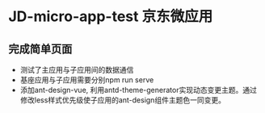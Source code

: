 # JD-micro-app-test 京东微应用

## 完成简单页面
* 测试了主应用与子应用间的数据通信
* 基座应用与子应用需要分别npm run serve
* 添加ant-design-vue, 利用antd-theme-generator实现动态变更主题。通过修改less样式优先级使子应用的ant-design组件主题色一同变更。


